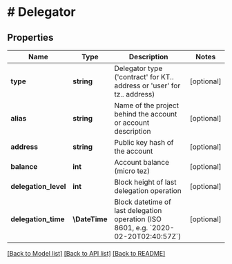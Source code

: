 # # Delegator

## Properties

Name | Type | Description | Notes
------------ | ------------- | ------------- | -------------
**type** | **string** | Delegator type (&#39;contract&#39; for KT.. address or &#39;user&#39; for tz.. address) | [optional]
**alias** | **string** | Name of the project behind the account or account description | [optional]
**address** | **string** | Public key hash of the account | [optional]
**balance** | **int** | Account balance (micro tez) | [optional]
**delegation_level** | **int** | Block height of last delegation operation | [optional]
**delegation_time** | **\DateTime** | Block datetime of last delegation operation (ISO 8601, e.g. &#x60;2020-02-20T02:40:57Z&#x60;) | [optional]

[[Back to Model list]](../../README.md#models) [[Back to API list]](../../README.md#endpoints) [[Back to README]](../../README.md)
